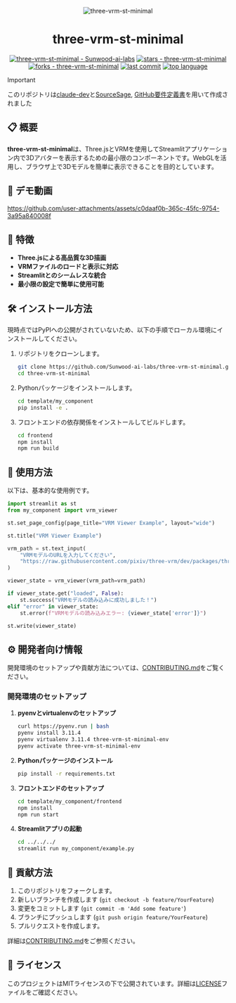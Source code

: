 
<p align="center">
  <img src="https://huggingface.co/datasets/MakiAi/IconAssets/resolve/main/three-vrm-st-minimal.png" alt="three-vrm-st-minimal">
</p>

<h1 align="center">three-vrm-st-minimal</h1>

<p align="center">
  <a href="https://github.com/Sunwood-ai-labs/three-vrm-st-minimal"><img src="https://img.shields.io/badge/three--vrm--st--minimal-Sunwood--ai--labs-blue?logo=github" alt="three-vrm-st-minimal - Sunwood-ai-labs"></a>
  <a href="https://github.com/Sunwood-ai-labs/three-vrm-st-minimal"><img src="https://img.shields.io/github/stars/Sunwood-ai-labs/three-vrm-st-minimal?style=social" alt="stars - three-vrm-st-minimal"></a>
  <a href="https://github.com/Sunwood-ai-labs/three-vrm-st-minimal"><img src="https://img.shields.io/github/forks/Sunwood-ai-labs/three-vrm-st-minimal?style=social" alt="forks - three-vrm-st-minimal"></a>
  <a href="https://github.com/Sunwood-ai-labs/three-vrm-st-minimal"><img src="https://img.shields.io/github/last-commit/Sunwood-ai-labs/three-vrm-st-minimal" alt="last commit"></a>
  <a href="https://github.com/Sunwood-ai-labs/three-vrm-st-minimal"><img src="https://img.shields.io/github/languages/top/Sunwood-ai-labs/three-vrm-st-minimal" alt="top language"></a>
</p>

> [!IMPORTANT]
> このリポジトリは[claude-dev](https://github.com/saoudrizwan/claude-dev)と[SourceSage](https://github.com/Sunwood-ai-labs/SourceSage), [GitHub要件定義書](https://github.com/Sunwood-ai-labs/MysticLibrary/blob/main/prompts/meta/GITHUB-REPO-CREATION-REQUIREMENTS.md)を用いて作成されました

## 📋 概要

**three-vrm-st-minimal**は、Three.jsとVRMを使用してStreamlitアプリケーション内で3Dアバターを表示するための最小限のコンポーネントです。WebGLを活用し、ブラウザ上で3Dモデルを簡単に表示できることを目的としています。

## 🎥 デモ動画

https://github.com/user-attachments/assets/c0daaf0b-365c-45fc-9754-3a95a840008f

## 🚀 特徴

- **Three.jsによる高品質な3D描画**
- **VRMファイルのロードと表示に対応**
- **Streamlitとのシームレスな統合**
- **最小限の設定で簡単に使用可能**

## 🛠️ インストール方法

現時点ではPyPIへの公開がされていないため、以下の手順でローカル環境にインストールしてください。

1. リポジトリをクローンします。

   ```bash
   git clone https://github.com/Sunwood-ai-labs/three-vrm-st-minimal.git
   cd three-vrm-st-minimal
   ```

2. Pythonパッケージをインストールします。

   ```bash
   cd template/my_component
   pip install -e .
   ```

3. フロントエンドの依存関係をインストールしてビルドします。

   ```bash
   cd frontend
   npm install
   npm run build
   ```

## 📖 使用方法

以下は、基本的な使用例です。

```python
import streamlit as st
from my_component import vrm_viewer

st.set_page_config(page_title="VRM Viewer Example", layout="wide")

st.title("VRM Viewer Example")

vrm_path = st.text_input(
    "VRMモデルのURLを入力してください",
    "https://raw.githubusercontent.com/pixiv/three-vrm/dev/packages/three-vrm/examples/models/VRM1_Constraint_Twist_Sample.vrm"
)

viewer_state = vrm_viewer(vrm_path=vrm_path)

if viewer_state.get("loaded", False):
    st.success("VRMモデルの読み込みに成功しました！")
elif "error" in viewer_state:
    st.error(f"VRMモデルの読み込みエラー: {viewer_state['error']}")

st.write(viewer_state)
```

## ⚙️ 開発者向け情報

開発環境のセットアップや貢献方法については、[CONTRIBUTING.md](CONTRIBUTING.md)をご覧ください。

### 開発環境のセットアップ

1. **pyenvとvirtualenvのセットアップ**

   ```bash
   curl https://pyenv.run | bash
   pyenv install 3.11.4
   pyenv virtualenv 3.11.4 three-vrm-st-minimal-env
   pyenv activate three-vrm-st-minimal-env
   ```

2. **Pythonパッケージのインストール**

   ```bash
   pip install -r requirements.txt
   ```

3. **フロントエンドのセットアップ**

   ```bash
   cd template/my_component/frontend
   npm install
   npm run start
   ```

4. **Streamlitアプリの起動**

   ```bash
   cd ../../../
   streamlit run my_component/example.py
   ```

## 🤝 貢献方法

1. このリポジトリをフォークします。
2. 新しいブランチを作成します (`git checkout -b feature/YourFeature`)
3. 変更をコミットします (`git commit -m 'Add some feature'`)
4. ブランチにプッシュします (`git push origin feature/YourFeature`)
5. プルリクエストを作成します。

詳細は[CONTRIBUTING.md](CONTRIBUTING.md)をご参照ください。

## 📄 ライセンス

このプロジェクトはMITライセンスの下で公開されています。詳細は[LICENSE](LICENSE)ファイルをご確認ください。
